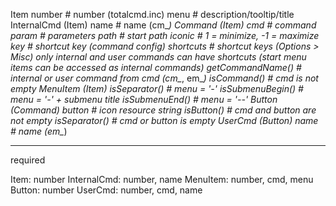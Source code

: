 Item
    number              # number (totalcmd.inc)
    menu                # description/tooltip/title
InternalCmd (Item)
    name                # name (cm_*)
Command (Item)
    cmd                 # command
    param               # parameters
    path                # start path
    iconic              # 1 = minimize, -1 = maximize
    key                 # shortcut key (command config)
    shortcuts           # shortcut keys (Options > Misc) only internal and user commands can have shortcuts (start menu items can be accessed as internal commands)
    getCommandName()    # internal or user command from cmd (cm_*, em_*)
    isCommand()         # cmd is not empty
MenuItem (Item)
    isSeparator()       # menu = '-'
    isSubmenuBegin()    # menu = '-' + submenu title
    isSubmenuEnd()      # menu = '--'
Button (Command)
    button              # icon resource string
    isButton()          # cmd and button are not empty
    isSeparator()       # cmd or button is empty
UserCmd (Button)
    name                # name (em_*)

-----------
required

Item:           number
InternalCmd:    number, name
MenuItem:       number, cmd, menu
Button:         number
UserCmd:        number, cmd, name
